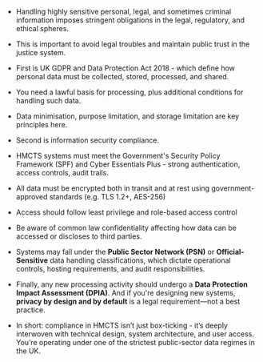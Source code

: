 
- Handling highly sensitive personal, legal, and sometimes criminal information imposes stringent obligations in the legal, regulatory, and ethical spheres.
- This is important to avoid legal troubles and maintain public trust in the justice system.

- First is UK GDPR and Data Protection Act 2018 - which define how personal data must be collected, stored, processed, and shared.
- You need a lawful basis for processing, plus additional conditions for handling such data.
- Data minimisation, purpose limitation, and storage limitation are key principles here.

- Second is information security compliance.
- HMCTS systems must meet the Government's Security Policy Framework (SPF) and Cyber Essentials Plus - strong authentication, access controls, audit trails.
- All data must be encrypted both in transit and at rest using government- approved standards (e.g. TLS 1.2+, AES-256)
- Access should follow least privilege and role-based access control

- Be aware of common law confidentiality affecting how data can be accessed or discloses to third parties.
- Systems may fall under the **Public Sector Network (PSN)** or **Official-Sensitive** data handling classifications, which dictate operational controls, hosting requirements, and audit responsibilities.
- Finally, any new processing activity should undergo a **Data Protection Impact Assessment (DPIA)**. And if you're designing new systems, **privacy by design and by default** is a legal requirement—not a best practice.
- In short: compliance in HMCTS isn’t just box-ticking - it’s deeply interwoven with technical design, system architecture, and user access. You’re operating under one of the strictest public-sector data regimes in the UK.